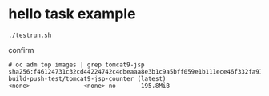 # hello task example

```
./testrun.sh
``` 

confirm
```
# oc adm top images | grep tomcat9-jsp
sha256:f46124731c32cd44224742c4dbeaaa8e3b1c9a5bff059e1b111ece46f332fa91 build-push-test/tomcat9-jsp-counter (latest)                                        <none>               <none> no       195.8MiB
```

